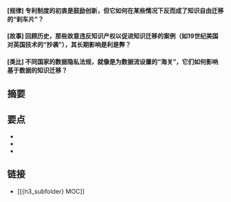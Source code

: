 #### [规律] 专利制度的初衷是鼓励创新，但它如何在某些情况下反而成了知识自由迁移的“刹车片”？


#### [故事] 回顾历史，那些故意违反知识产权以促进知识迁移的案例（如19世纪美国对英国技术的“抄袭”），其长期影响是利是弊？


#### [类比] 不同国家的数据隐私法规，就像是为数据流设置的“海关”，它们如何影响基于数据的知识迁移？


## 摘要


## 要点

- 
- 
- 

## 链接

- [[{h3_subfolder} MOC]]
